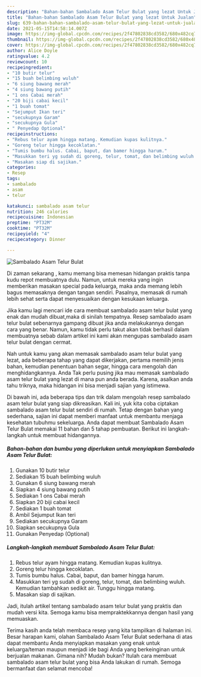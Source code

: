 ```yaml
---
description: "Bahan-bahan Sambalado Asam Telur Bulat yang lezat Untuk Jualan"
title: "Bahan-bahan Sambalado Asam Telur Bulat yang lezat Untuk Jualan"
slug: 639-bahan-bahan-sambalado-asam-telur-bulat-yang-lezat-untuk-jualan
date: 2021-05-15T14:58:14.007Z
image: https://img-global.cpcdn.com/recipes/2f47802838cd3582/680x482cq70/sambalado-asam-telur-bulat-foto-resep-utama.jpg
thumbnail: https://img-global.cpcdn.com/recipes/2f47802838cd3582/680x482cq70/sambalado-asam-telur-bulat-foto-resep-utama.jpg
cover: https://img-global.cpcdn.com/recipes/2f47802838cd3582/680x482cq70/sambalado-asam-telur-bulat-foto-resep-utama.jpg
author: Alice Doyle
ratingvalue: 4.2
reviewcount: 10
recipeingredient:
- "10 butir telur"
- "15 buah belimbing wuluh"
- "6 siung bawang merah"
- "4 siung bawang putih"
- "1 ons Cabai merah"
- "20 biji cabai kecil"
- "1 buah tomat"
- "Sejumput Ikan teri"
- "secukupnya Garam"
- "secukupnya Gula"
- " Penyedap Optional"
recipeinstructions:
- "Rebus telur ayam hingga matang. Kemudian kupas kulitnya."
- "Goreng telur hingga kecoklatan."
- "Tumis bumbu halus. Cabai, baput, dan bamer hingga harum."
- "Masukkan teri yg sudah di goreng, telur, tomat, dan belimbing wuluh. Kemudian tambahkan sedikit air. Tunggu hingga matang."
- "Masakan siap di sajikan."
categories:
- Resep
tags:
- sambalado
- asam
- telur

katakunci: sambalado asam telur 
nutrition: 246 calories
recipecuisine: Indonesian
preptime: "PT32M"
cooktime: "PT32M"
recipeyield: "4"
recipecategory: Dinner

---
```



![Sambalado Asam Telur Bulat](https://img-global.cpcdn.com/recipes/2f47802838cd3582/680x482cq70/sambalado-asam-telur-bulat-foto-resep-utama.jpg)

Di zaman  sekarang , kamu memang bisa memesan hidangan praktis tanpa kudu repot membuatnya dulu. Namun, untuk mereka yang ingin memberikan masakan special pada keluarga, maka anda memang lebih bagus memasaknya dengan tangan sendiri. Pasalnya, memasak di rumah lebih sehat serta dapat menyesuaikan dengan kesukaan keluarga.

Jika kamu lagi mencari ide cara membuat sambalado asam telur bulat yang enak dan mudah dibuat,maka di sinilah tempatnya. Resep sambalado asam telur bulat  sebenarnya gampang dibuat jika anda melakukannya dengan cara yang benar. Namun, kamu tidak perlu takut akan tidak berhasil dalam membuatnya 
sebab dalam artikel ini kami akan mengupas sambalado asam telur bulat dengan cermat.  



Nah untuk kamu yang akan memasak sambalado asam telur bulat yang lezat, ada beberapa tahap yang dapat dikerjakan, pertama memilih jenis bahan, kemudian penentuan bahan segar, hingga cara mengolah dan menghidangkannya. Anda Tak perlu pusing jika mau memasak sambalado asam telur bulat yang lezat di mana pun anda berada. Karena, asalkan anda  tahu triknya, maka hidangan ini bisa menjadi sajian yang istimewa.

Di bawah ini, ada beberapa tips dan trik dalam mengolah resep sambalado asam telur bulat yang siap dikreasikan. Kali ini, yuk kita coba ciptakan sambalado asam telur bulat sendiri di rumah. Tetap dengan bahan yang sederhana, sajian ini dapat memberi manfaat untuk membantu menjaga kesehatan tubuhmu sekeluarga. Anda dapat membuat Sambalado Asam Telur Bulat memakai 11 bahan dan 5 tahap pembuatan. Berikut ini langkah-langkah untuk membuat hidangannya.

<!--inarticleads1-->

##### Bahan-bahan dan bumbu yang diperlukan untuk menyiapkan Sambalado Asam Telur Bulat:

1. Gunakan 10 butir telur
1. Sediakan 15 buah belimbing wuluh
1. Gunakan 6 siung bawang merah
1. Siapkan 4 siung bawang putih
1. Sediakan 1 ons Cabai merah
1. Siapkan 20 biji cabai kecil
1. Sediakan 1 buah tomat
1. Ambil Sejumput Ikan teri
1. Sediakan secukupnya Garam
1. Siapkan secukupnya Gula
1. Gunakan  Penyedap (Optional)




<!--inarticleads2-->

##### Langkah-langkah membuat Sambalado Asam Telur Bulat:

1. Rebus telur ayam hingga matang. Kemudian kupas kulitnya.
1. Goreng telur hingga kecoklatan.
1. Tumis bumbu halus. Cabai, baput, dan bamer hingga harum.
1. Masukkan teri yg sudah di goreng, telur, tomat, dan belimbing wuluh. Kemudian tambahkan sedikit air. Tunggu hingga matang.
1. Masakan siap di sajikan.




Jadi, itulah artikel tentang  sambalado asam telur bulat  yang praktis dan mudah versi kita. Semoga kamu bisa mempraktekkannya dengan hasil yang memuaskan. 

Terima kasih anda telah membaca resep yang kita tampilkan di halaman ini. Besar harapan kami, olahan  Sambalado Asam Telur Bulat sederhana di atas dapat membantu Anda menyiapkan masakan yang enak untuk keluarga/teman maupun menjadi ide bagi Anda yang berkeinginan untuk berjualan makanan. Gimana nih? Mudah bukan? Itulah cara membuat sambalado asam telur bulat yang bisa Anda lakukan di rumah. Semoga bermanfaat dan selamat mencoba!

